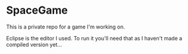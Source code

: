 # SpaceGame
This is a private repo for a game I'm working on.

Eclipse is the editor I used. To run it you'll need that as I haven't made a compiled version yet...
